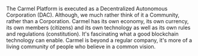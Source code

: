 The Carmel Platform is executed as a Decentralized Autonomous Corporation (DAC). Although, we much rather think of it a Community, rather than a Corporation. Carmel has its own economy, its own currency, its own members (citizens) and its own technology as well as its own rules and regulations (constitution). It's fascinating what a good blockchain technology can enable. Carmel is beyond a regular company, it's more of a living community of people who believe in a common vision.
